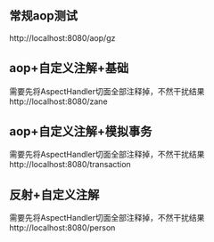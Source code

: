 ## 常规aop测试
http://localhost:8080/aop/gz

## aop+自定义注解+基础
需要先将AspectHandler切面全部注释掉，不然干扰结果<br />
http://localhost:8080/zane

## aop+自定义注解+模拟事务
需要先将AspectHandler切面全部注释掉，不然干扰结果<br />
http://localhost:8080/transaction

## 反射+自定义注解
需要先将AspectHandler切面全部注释掉，不然干扰结果<br />
http://localhost:8080/person
